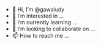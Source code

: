 - 👋 Hi, I’m @gawaludy
- 👀 I’m interested in ...
- 🌱 I’m currently learning ...
- 💞️ I’m looking to collaborate on ...
- 📫 How to reach me ...

<!---
gawaludy/gawaludy is a ✨ special ✨ repository because its `README.md` (this file) appears on your GitHub profile.
You can click the Preview link to take a look at your changes.
--->
